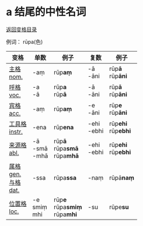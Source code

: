 # a 结尾的中性名词

[返回变格目录](declension.md)

例词： rūpa\(色\)


| 变格 | 单数 | 例子 |复数 | 例子 |
| --- | ----- | ------ |---- | ---- |
| [主格<br>nom.](nom.md) |-aṃ  |rūp**aṃ**  | -ā<br>-āni |rūp**ā**<br>rūp**āni**  |
| [呼格<br>voc.](voc.md) | -a<br>-ā | rūp**a**<br>rūp**ā** |-ā<br>-āni  |rūp**ā**<br>rūp**āni**  |
| [宾格<br>acc.](acc.md) | -aṃ |rūp**aṃ**  |-e<br>-āni  |rūp**e**<br>rūp**āni**|
| [工具格<br>instr.](instr.md) |-ena  | rūp**ena** |-ehi<br>-ebhi  |rūp**ehi**<br>rūp**ebhi**|
| [来源格<br>abl.](abl.md) |-ā <br>-smā<br>-mhā |rūp**ā**<br>rūpa**smā**<br>rūpa**mhā** | -ehi<br> -ebhi    |rūp**ehi**<br>rūp**ebhi**  |
| [属格<br>gen.](gen.md)<br>[与格<br>dat.](dat.md)  | -ssa |rūpa**ssa**  |-naṃ |rūpā**naṃ**  |
| [位置格<br>loc.](loc.md) |-e<br>smiṃ<br>mhi  |rūp**e**<br>rūpa**smiṃ**<br>rūpa**mhi**  |-su  |rūpe**su**  |

